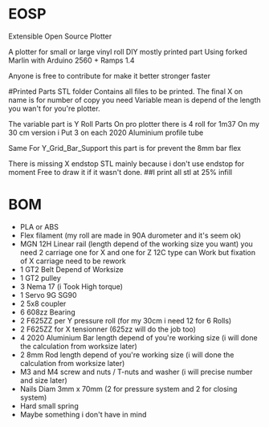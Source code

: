 # EOSP

Extensible Open Source Plotter

A plotter for small or large vinyl roll DIY mostly printed part
Using forked Marlin with Arduino 2560 + Ramps 1.4

Anyone is free to contribute for make it better stronger faster

#Printed Parts
STL folder Contains all files to be printed.
The final X on name is for number of copy you need
Variable mean is depend of the length you wan't for you're plotter.

The variable part is Y Roll Parts
	On pro plotter there is 4 roll for 1m37
	On my 30 cm version i Put 3 on each 2020 Aluminium profile tube

Same For Y_Grid_Bar_Support this part is for prevent the 8mm bar flex

There is missing X endstop STL mainly because i don't use endstop for moment
Free to draw it if it wasn't done.
##I print all stl at 25% infill

# BOM


* PLA or ABS 
* Flex filament (my roll are made in 90A durometer and it's seem ok)
* MGN 12H Linear rail (length depend of the working size you want) you need 2 carriage one for X and one for Z 12C type can Work but fixation of X carriage need to be rework
* 1 GT2 Belt Depend of Worksize 
* 1 GT2 pulley
* 3 Nema 17 (i Took High torque)
* 1 Servo 9G SG90 
* 2 5x8 coupler
* 6 608zz Bearing
* 2 F625ZZ per Y pressure roll (for my 30cm i need 12 for 6 Rolls)
* 2 F625ZZ for X tensionner (625zz will do the job too)
* 4 2020 Aluminium Bar length depend of you're working size (i will done the calculation from worksize later)
* 2 8mm Rod length depend of you're working size (i will done the calculation from worksize later)
* M3 and M4 screw and nuts / T-nuts and washer (i will precise number and size later)
* Nails Diam 3mm x 70mm (2 for pressure system and 2 for closing system)
* Hard small spring
* Maybe something i don't have in mind
